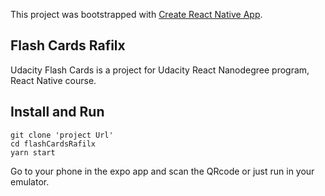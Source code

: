 This project was bootstrapped with [Create React Native App](https://github.com/react-community/create-react-native-app).

## Flash Cards Rafilx 

Udacity Flash Cards is a project for Udacity React Nanodegree program, React Native course.

## Install and Run

```
git clone 'project Url'
cd flashCardsRafilx
yarn start 
``` 

Go to your phone in the expo app and scan the QRcode or just run in your emulator.